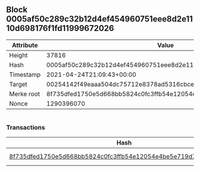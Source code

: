 ## Block 0005af50c289c32b12d4ef454960751eee8d2e1110d698176f1fd11999672026

Attribute | Value
--- | ---
Height | 37816
Hash | 0005af50c289c32b12d4ef454960751eee8d2e1110d698176f1fd11999672026
Timestamp | 2021-04-24T21:09:43+00:00
Target | 00254142f49eaaa504dc75712e8378ad5316cbcead634704b3734b6271167cc4
Merke root | 8f735dfed1750e5d668bb5824c0fc3ffb54e12054e4be5e719d7047fc26b17ea
Nonce | 1290396070

```

```

### Transactions

Hash | Amount
--- | ---
[8f735dfed1750e5d668bb5824c0fc3ffb54e12054e4be5e719d7047fc26b17ea](8f735dfed1750e5d668bb5824c0fc3ffb54e12054e4be5e719d7047fc26b17ea.md) | 10.00000000 SKEPTI 
